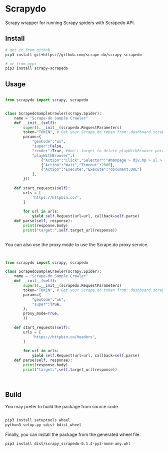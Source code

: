 # Scrapydo

Scrapy wrapper for running Scrapy spiders with Scrapedo API.

## Install

```bash
# get it from github
pip3 install git+https://github.com/scrape-do/scrapy-scrapedo

# or from pypi
pip3 install scrapy-scrapedo
```

## Usage

```python

from scrapydo import scrapy, scrapedo


class ScrapedoSampleCrawler(scrapy.Spider):
    name = "Scrape-do Sample Crawler"
    def __init__(self):
        super().__init__(scrapedo.RequestParameters(
        token="TOKEN", # Get your Scrape.do token from: dashboard.scrape.do
        params={
            "geoCode":"us",
            "super":False,
            "render":True, #don't forget to delete playWithBrowser parameters if you don't want to use render feature
            "playWithBrowser":[
                {"Action":"Click","Selector":"#manpage > div.mp > ul > li:nth-child(3) > a"},
                {"Action":"Wait","Timeout":2000},
                {"Action":"Execute","Execute":"document.URL"}
            ],
        }))
        
    def start_requests(self):
        urls = [
            'https://httpbin.co/',
        ]
        
        for url in urls:
            yield self.Request(url=url, callback=self.parse)
    def parse(self, response):
        print(response.body)
        print("target:",self.target_url(response))
            
````

You can also use the proxy mode to use the Scrape.do proxy service.

```python


from scrapydo import scrapy, scrapedo

class ScrapedoSampleCrawler(scrapy.Spider):
    name = "Scrape-do Sample Crawler"
    def __init__(self):
        super().__init__(scrapedo.RequestParameters(
        token="TOKEN", # Get your Scrape.do token from: dashboard.scrape.do
        params={
            "geoCode":"uk",
            "super":True,
        },
        proxy_mode=True,
        ))
    
    def start_requests(self):
        urls = [
            'https://httpbin.co/headers',
        ]
        
        for url in urls:
            yield self.Request(url=url, callback=self.parse)
    def parse(self, response):
        print(response.body)
        print("target:",self.target_url(response))
        
    

```
## Build

You may prefer to build the package from source code.

```bash

pip3 install setuptools wheel
python3 setup.py sdist bdist_wheel

```

Finally, you can install the package from the generated wheel file.

```bash
pip3 install dist/scrapy_scrapedo-0.1.4-py3-none-any.whl
```